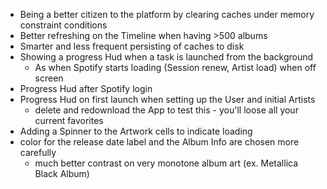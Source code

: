 * Being a better citizen to the platform by clearing caches under memory constraint conditions
* Better refreshing on the Timeline when having >500 albums
* Smarter and less frequent persisting of caches to disk
* Showing a progress Hud when a task is launched from the background
	* As when Spotify starts loading (Session renew, Artist load) when off screen
* Progress Hud after Spotify login
* Progress Hud on first launch when setting up the User and initial Artists
	* delete and redownload the App to test this - you'll loose all your current favorites
* Adding a Spinner to the Artwork cells to indicate loading
* color for the release date label and the Album Info are chosen more carefully
	* much better contrast on very monotone album art (ex. Metallica Black Album)

